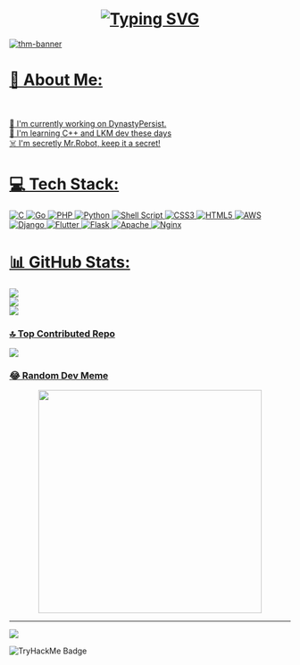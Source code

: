 <h1 align="center"><a href="https://git.io/typing-svg"><img src="https://readme-typing-svg.herokuapp.com?font=Fira+Code&pause=1000&color=3449F7&width=435&lines=Hi%2C+I'm+Trev+%F0%9F%A4%98;I+am+a+Programmer+%26+a+Hacker+" alt="Typing SVG" /></h1>

![thm-banner](https://github.com/Trevohack/Trevohack/assets/136177431/9e374194-5693-4a6c-b4cd-10602e5583df)


# 💫 About Me:
<br><br>🔭 I'm currently working on DynastyPersist.<br>🤘 I'm learning C++ and LKM dev these days<br>☠️ I'm secretly Mr.Robot, keep it a secret! <br>


# 💻 Tech Stack:
![C](https://img.shields.io/badge/c-%2300599C.svg?style=for-the-badge&logo=c&logoColor=white) ![Go](https://img.shields.io/badge/go-%2300ADD8.svg?style=for-the-badge&logo=go&logoColor=white) ![PHP](https://img.shields.io/badge/php-%23777BB4.svg?style=for-the-badge&logo=php&logoColor=white) ![Python](https://img.shields.io/badge/python-3670A0?style=for-the-badge&logo=python&logoColor=ffdd54) ![Shell Script](https://img.shields.io/badge/shell_script-%23121011.svg?style=for-the-badge&logo=gnu-bash&logoColor=white) ![CSS3](https://img.shields.io/badge/css3-%231572B6.svg?style=for-the-badge&logo=css3&logoColor=white) ![HTML5](https://img.shields.io/badge/html5-%23E34F26.svg?style=for-the-badge&logo=html5&logoColor=white) ![AWS](https://img.shields.io/badge/AWS-%23FF9900.svg?style=for-the-badge&logo=amazon-aws&logoColor=white) ![Django](https://img.shields.io/badge/django-%23092E20.svg?style=for-the-badge&logo=django&logoColor=white) ![Flutter](https://img.shields.io/badge/Flutter-%2302569B.svg?style=for-the-badge&logo=Flutter&logoColor=white) ![Flask](https://img.shields.io/badge/flask-%23000.svg?style=for-the-badge&logo=flask&logoColor=white) ![Apache](https://img.shields.io/badge/apache-%23D42029.svg?style=for-the-badge&logo=apache&logoColor=white) ![Nginx](https://img.shields.io/badge/nginx-%23009639.svg?style=for-the-badge&logo=nginx&logoColor=white)
# 📊 GitHub Stats:
![](https://github-readme-stats.vercel.app/api?username=Trevohack&theme=dark&hide_border=false&include_all_commits=false&count_private=false)<br/>
![](https://github-readme-streak-stats.herokuapp.com/?user=Trevohack&theme=dark&hide_border=false)<br/>
![](https://github-readme-stats.vercel.app/api/top-langs/?username=Trevohack&theme=dark&hide_border=false&include_all_commits=false&count_private=false&layout=compact)

### 🔝 Top Contributed Repo
![](https://github-contributor-stats.vercel.app/api?username=Trevohack&limit=5&theme=dark&combine_all_yearly_contributions=true)

### 😂 Random Dev Meme
<div align="center"><img src='https://randommeme-five.vercel.app/' style="height: 400px;"/></div>

---
[![](https://visitcount.itsvg.in/api?id=Trevohack&icon=0&color=0)](https://visitcount.itsvg.in)

![TryHackMe Badge](https://tryhackme-badges.s3.amazonaws.com/1517726.png)
